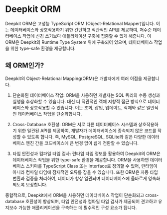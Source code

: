 # Deepkit ORM

Deepkit ORM은 고성능 TypeScript ORM (Object-Relational Mapper)입니다. 이는 데이터베이스와 상호작용하기 위한 간단하고 직관적인 API를 제공하여, 저수준 데이터베이스 작업에 신경 쓰기보다 애플리케이션 구축에 집중할 수 있게 해줍니다. 이 ORM은 Deepkit의 Runtime Type System 위에 구축되어 있으며, 데이터베이스 작업을 위한 type-safe 환경을 제공합니다.

## 왜 ORM인가?

Deepkit의 Object-Relational Mapping(ORM)은 개발자에게 여러 이점을 제공합니다.

1. 단순화된 데이터베이스 작업: ORM을 사용하면 개발자는 SQL 쿼리의 수동 생성과 실행을 추상화할 수 있습니다. 대신 더 직관적인 객체 지향적 접근 방식으로 데이터베이스와 상호작용할 수 있습니다. 이는 조회, 삽입, 업데이트, 삭제와 같은 일반적인 데이터베이스 작업을 단순화합니다.

2. Cross-Database 호환성: ORM은 서로 다른 데이터베이스 시스템과 상호작용하기 위한 일관된 API를 제공하여, 개발자가 데이터베이스에 종속되지 않은 코드를 작성할 수 있도록 합니다. 즉, MySQL, PostgreSQL, SQLite와 같은 다양한 데이터베이스 엔진 간을 코드베이스에 큰 변경 없이 쉽게 전환할 수 있습니다.

3. 타입 안전성과 컴파일 타임 검사: 런타임 타입 정보를 활용하여 Deepkit의 ORM은 데이터베이스 작업을 위한 type-safe 환경을 제공합니다. ORM을 사용하면 데이터베이스 스키마를 TypeScript Class 또는 Interface로 정의할 수 있어, 런타임이 아니라 컴파일 타임에 잠재적인 오류를 잡을 수 있습니다. 또한 ORM은 자동 타입 변환과 검증을 처리하여, 데이터가 항상 일관되며 데이터베이스에 올바르게 영속화되도록 보장합니다.

종합적으로, Deepkit에서 ORM을 사용하면 데이터베이스 작업이 단순화되고 cross-database 호환성이 향상되며, 타입 안전성과 컴파일 타임 검사가 제공되어 견고하고 유지보수 가능한 애플리케이션을 구축하는 데 필수적인 구성 요소가 됩니다.